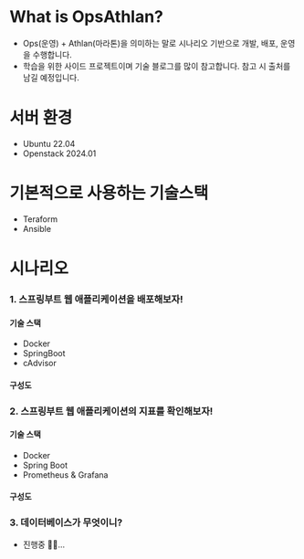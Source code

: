 # What is OpsAthlan?
- Ops(운영) + Athlan(마라톤)을 의미하는 말로 시나리오 기반으로 개발, 배포, 운영을 수행합니다.
- 학습을 위한 사이드 프로젝트이며 기술 블로그를 많이 참고합니다. 참고 시 출처를 남길 예정입니다. 

# 서버 환경
- Ubuntu 22.04
- Openstack 2024.01

# 기본적으로 사용하는 기술스택
- Teraform
- Ansible

# 시나리오 

### 1. 스프링부트 웹 애플리케이션을 배포해보자!
#### 기술 스택
- Docker
- SpringBoot
- cAdvisor

#### 구성도


### 2. 스프링부트 웹 애플리케이션의 지표를 확인해보자! 
#### 기술 스택
- Docker
- Spring Boot
- Prometheus & Grafana

#### 구성도

  
### 3. 데이터베이스가 무엇이니? 
- 진행중 🏃🏻...
